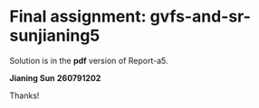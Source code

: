 # Final assignment: gvfs-and-sr-sunjianing5
Solution is in the **pdf** version of Report-a5.

**Jianing Sun**
**260791202**

Thanks!